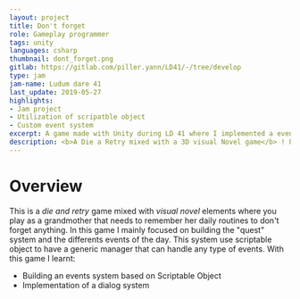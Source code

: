 ```yaml
---
layout: project
title: Don't forget
role: Gameplay programmer
tags: unity
languages: csharp
thumbnail: dont_forget.png
gitlab: https://gitlab.com/piller.yann/LD41/-/tree/develop
type: jam
jam-name: Ludum dare 41
last_update: 2019-05-27
highlights: 
- Jam project
- Utilization of scripatble object
- Custom event system
excerpt: A game made with Unity during LD 41 where I implemented a event system using scriptable objects.
description: <b>A Die a Retry mixed with a 3D visual Novel game</b> ! Play as Mamy, and discover what’s remains of your world. Interact with many things in your home, but don’t forget what’s important ! Made during the LD 41, our objectiv for the prog team was to get used to the <b>scriptable object of unity</b>. Implementing a whole system of event only based on them.
---
```


# Overview
This is a *die and retry* game mixed with *visual novel* elements where you play as a grandmother that needs to remember her daily routines to don't forget anything. In this game I mainly focused on building the "quest" system and the differents events of the day. This system use scriptable object to have a generic manager that can handle any type of events. With this game I learnt:
- Building an events system based on Scriptable Object
- Implementation of a dialog system